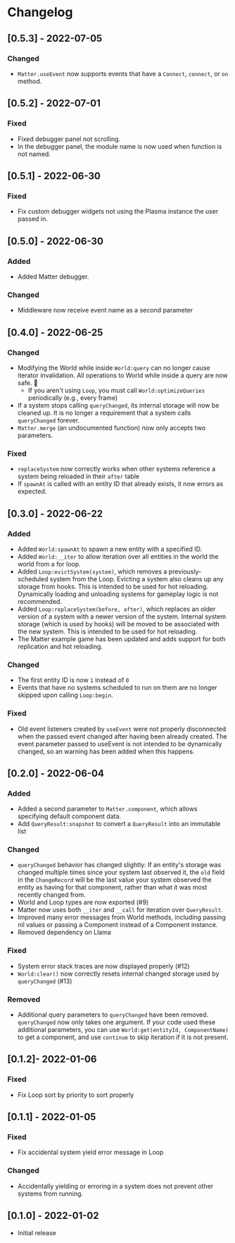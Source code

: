 # Changelog

## [0.5.3] - 2022-07-05
### Changed
- `Matter.useEvent` now supports events that have a `Connect`, `connect`, or `on` method.

## [0.5.2] - 2022-07-01
### Fixed
- Fixed debugger panel not scrolling.
- In the debugger panel, the module name is now used when function is not named.

## [0.5.1] - 2022-06-30
### Fixed
- Fix custom debugger widgets not using the Plasma instance the user passed in.

## [0.5.0] - 2022-06-30
### Added
- Added Matter debugger.
### Changed
- Middleware now receive event name as a second parameter

## [0.4.0] - 2022-06-25
### Changed
- Modifying the World while inside `World:query` can no longer cause iterator invalidation. All operations to World while inside a query are now safe. 🎉
  - If you aren't using `Loop`, you must call `World:optimizeQueries` periodically (e.g., every frame)
- If a system stops calling `queryChanged`, its internal storage will now be cleaned up. It is no longer a requirement that a system calls `queryChanged` forever.
- `Matter.merge` (an undocumented function) now only accepts two parameters.
### Fixed
- `replaceSystem` now correctly works when other systems reference a system being reloaded in their `after` table
- If `spawnAt` is called with an entity ID that already exists, it now errors as expected.

## [0.3.0] - 2022-06-22
### Added
- Added `World:spawnAt` to spawn a new entity with a specified ID.
- Added `World:__iter` to allow iteration over all entities in the world the world from a for loop.
- Added `Loop:evictSystem(system)`, which removes a previously-scheduled system from the Loop. Evicting a system also cleans up any storage from hooks. This is intended to be used for hot reloading. Dynamically loading and unloading systems for gameplay logic is not recommended.
- Added `Loop:replaceSystem(before, after)`, which replaces an older version of a system with a newer version of the system. Internal system storage (which is used by hooks) will be moved to be associated with the new system. This is intended to be used for hot reloading.
- The Matter example game has been updated and adds support for both replication and hot reloading.
### Changed
- The first entity ID is now `1` instead of `0`
- Events that have no systems scheduled to run on them are no longer skipped upon calling `Loop:begin`.
### Fixed
- Old event listeners created by `useEvent` were not properly disconnected when the passed event changed after having been already created. The event parameter passed to useEvent is not intended to be dynamically changed, so an warning has been added when this happens.

## [0.2.0] - 2022-06-04
### Added
- Added a second parameter to `Matter.component`, which allows specifying default component data.
- Add `QueryResult:snapshot` to convert a `QueryResult` into an immutable list

### Changed
- `queryChanged` behavior has changed slightly: If an entity's storage was changed multiple times since your system last observed it, the `old` field in the `ChangeRecord` will be the last value your system observed the entity as having for that component, rather than what it was most recently changed from.
- World and Loop types are now exported (#9)
- Matter now uses both `__iter` and `__call` for iteration over `QueryResult`.
- Improved many error messages from World methods, including passing nil values or passing a Component instead of a Component instance.
- Removed dependency on Llama

### Fixed
- System error stack traces are now displayed properly (#12)
- `World:clear()` now correctly resets internal changed storage used by `queryChanged` (#13)

### Removed
- Additional query parameters to `queryChanged` have been removed. `queryChanged` now only takes one argument. If your code used these additional parameters, you can use `World:get(entityId, ComponentName)` to get a component, and use `continue` to skip iteration if it is not present.

## [0.1.2]- 2022-01-06
### Fixed
- Fix Loop sort by priority to sort properly

## [0.1.1] - 2022-01-05
### Fixed
- Fix accidental system yield error message in Loop

### Changed
- Accidentally yielding or erroring in a system does not prevent other systems from running.

## [0.1.0] - 2022-01-02

- Initial release

